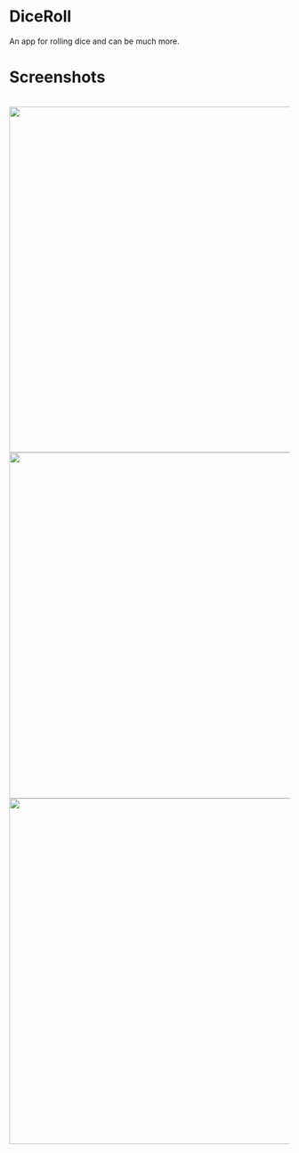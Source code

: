 # DiceRoll
An app for rolling dice and can be much more.

# Screenshots

</p>
<p float="left">
  <br><img src="https://user-images.githubusercontent.com/57259880/163837206-606bde76-6e42-47fe-bbea-dc5c86a98317.png" width="auto" height="620"/>
  <br><img src="https://user-images.githubusercontent.com/57259880/163837386-69a47da6-863a-4b2e-83eb-7a316f532871.png" width="auto" height="620"/>
  <br><img src="https://user-images.githubusercontent.com/57259880/163837438-ce770b43-5cd1-418f-90b8-7e63054e51db.png" width="auto" height="620"/> 
  
</p>


